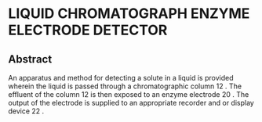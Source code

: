 # LIQUID CHROMATOGRAPH ENZYME ELECTRODE DETECTOR

## Abstract
An apparatus and method for detecting a solute in a liquid is provided wherein the liquid is passed through a chromatographic column 12 . The effluent of the column 12 is then exposed to an enzyme electrode 20 . The output of the electrode is supplied to an appropriate recorder and or display device 22 .